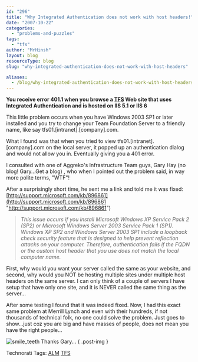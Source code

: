 ```yaml
---
id: "296"
title: "Why Integrated Authentication does not work with host headers!"
date: "2007-10-22"
categories:
  - "problems-and-puzzles"
tags:
  - "tfs"
author: "MrHinsh"
layout: blog
resourceType: blog
slug: "why-integrated-authentication-does-not-work-with-host-headers"

aliases:
  - /blog/why-integrated-authentication-does-not-work-with-host-headers
---
```


**You receive error 401.1 when you browse a [TFS](http://msdn2.microsoft.com/en-us/teamsystem/aa718934.aspx "Team Foundation Server") Web site that uses Integrated Authentication and is hosted on IIS 5.1 or IIS 6**

This little problem occurs when you have Windows 2003 SP1 or later installed and you try to change your Team Foundation Server to a friendly name, like say tfs01.\[intranet\].\[company\].com.

What I found was that when you tried to view tfs01.\[intranet\].\[company\].com on the local server, it popped up an authentication dialog and would not allow you in. Eventually giving you a 401 error.

I consulted with one of Aggreko's Infrastructure Team guys, Gary Hay (no blog! Gary...Get a blog) , who when I pointed out the problem said, in way more polite terms, "WTF"!

After a surprisingly short time, he sent me a link and told me it was fixed: [http://support.microsoft.com/kb/896861](http://support.microsoft.com/kb/896861 "http://support.microsoft.com/kb/896861")

> _This issue occurs if you install Microsoft Windows XP Service Pack 2 (SP2) or Microsoft Windows Server 2003 Service Pack 1 (SP1). Windows XP SP2 and Windows Server 2003 SP1 include a loopback check security feature that is designed to help prevent reflection attacks on your computer. Therefore, authentication fails if the FQDN or the custom host header that you use does not match the local computer name._

First, why would you want your server called the same as your website, and second, why would you NOT be hosting multiple sites under multiple host headers on the same server. I can only think of a couple of servers I have setup that have only one site, and it is NEVER called the same thing as the server...

After some testing I found that it was indeed fixed. Now, I had this exact same problem at Merrill Lynch and even with their hundreds, if not thousands of technical folk, no one could solve the problem. Just goes to show...just coz you are big and have masses of people, does not mean you have the right people...

![smile_teeth](images/smile_teeth-1-1.gif) Thanks Gary...
{ .post-img }

Technorati Tags: [ALM](http://technorati.com/tags/ALM) [TFS](http://technorati.com/tags/TFS)


